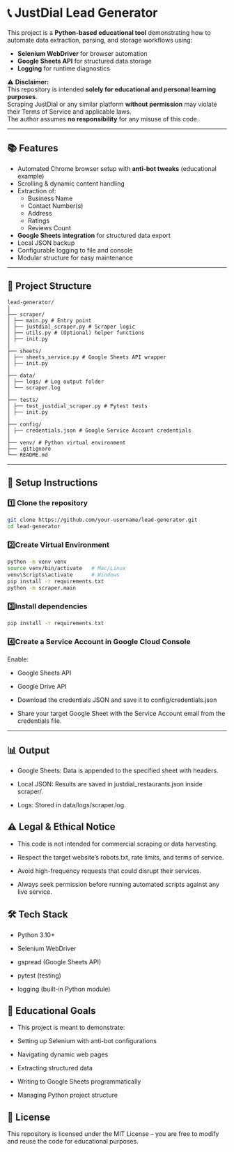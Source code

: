 # 📞 JustDial Lead Generator

This project is a **Python-based educational tool** demonstrating how to automate data extraction, parsing, and storage workflows using:
- **Selenium WebDriver** for browser automation
- **Google Sheets API** for structured data storage
- **Logging** for runtime diagnostics

⚠ **Disclaimer:**  
This repository is intended **solely for educational and personal learning purposes**.  
Scraping JustDial or any similar platform **without permission** may violate their Terms of Service and applicable laws.  
The author assumes **no responsibility** for any misuse of this code.

---

## 📚 Features

- Automated Chrome browser setup with **anti-bot tweaks** (educational example)
- Scrolling & dynamic content handling
- Extraction of:
  - Business Name
  - Contact Number(s)
  - Address
  - Ratings
  - Reviews Count
- **Google Sheets integration** for structured data export
- Local JSON backup
- Configurable logging to file and console
- Modular structure for easy maintenance

---
## 📂 Project Structure

```text
lead-generator/
│
├── scraper/
│ ├── main.py # Entry point
│ ├── justdial_scraper.py # Scraper logic
│ ├── utils.py # (Optional) helper functions
│ ├── init.py
│
├── sheets/
│ ├── sheets_service.py # Google Sheets API wrapper
│ ├── init.py
│
├── data/
│ ├── logs/ # Log output folder
│ └── scraper.log
│
├── tests/
│ ├── test_justdial_scraper.py # Pytest tests
│ ├── init.py
│
├── config/
│ ├── credentials.json # Google Service Account credentials
│
├── venv/ # Python virtual environment
├── .gitignore
└── README.md
```


---

## 🚀 Setup Instructions

### 1️⃣ Clone the repository
```bash
git clone https://github.com/your-username/lead-generator.git
cd lead-generator
```

### 2️⃣Create Virtual Environment
```bash
python -m venv venv
source venv/bin/activate   # Mac/Linux
venv\Scripts\activate      # Windows
pip install -r requirements.txt
python -m scraper.main
```

### 3️⃣Install dependencies
```bash
pip install -r requirements.txt
```

### 4️⃣Create a Service Account in Google Cloud Console

Enable:

- Google Sheets API

- Google Drive API

- Download the credentials JSON and save it to config/credentials.json

- Share your target Google Sheet with the Service Account email from the credentials file.

---

## 📊 Output
- Google Sheets: Data is appended to the specified sheet with headers.

- Local JSON: Results are saved in justdial_restaurants.json inside scraper/.

- Logs: Stored in data/logs/scraper.log.

 ## ⚠ Legal & Ethical Notice
- This code is not intended for commercial scraping or data harvesting.

- Respect the target website’s robots.txt, rate limits, and terms of service.

- Avoid high-frequency requests that could disrupt their services.

- Always seek permission before running automated scripts against any live service.

## 🛠 Tech Stack
- Python 3.10+

- Selenium WebDriver

- gspread (Google Sheets API)

- pytest (testing)

- logging (built-in Python module)

## 📌 Educational Goals
- This project is meant to demonstrate:

- Setting up Selenium with anti-bot configurations

- Navigating dynamic web pages

- Extracting structured data

- Writing to Google Sheets programmatically

- Managing Python project structure

## 📜 License
This repository is licensed under the MIT License – you are free to modify and reuse the code for educational purposes.




